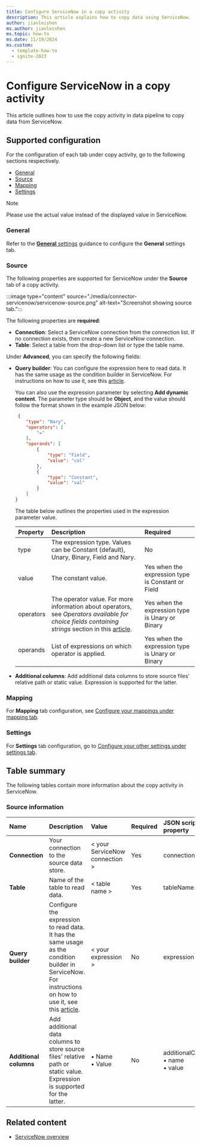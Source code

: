 ```yaml
---
title: Configure ServiceNow in a copy activity
description: This article explains how to copy data using ServiceNow.
author: jianleishen
ms.author: jianleishen
ms.topic: how-to
ms.date: 11/19/2024
ms.custom:
  - template-how-to
  - ignite-2023
---
```


# Configure ServiceNow in a copy activity

This article outlines how to use the copy activity in data pipeline to copy data from ServiceNow.

## Supported configuration

For the configuration of each tab under copy activity, go to the following sections respectively.

- [General](#general)  
- [Source](#source)
- [Mapping](#mapping)
- [Settings](#settings)

> [!NOTE]
> Please use the actual value instead of the displayed value in ServiceNow.

### General

Refer to the [**General** settings](activity-overview.md#general-settings) guidance to configure the **General** settings tab.

### Source

The following properties are supported for ServiceNow under the **Source** tab of a copy activity.

:::image type="content" source="./media/connector-servicenow/servicenow-source.png" alt-text="Screenshot showing source tab.":::

The following properties are **required**:

- **Connection**: Select a ServiceNow connection from the connection list. If no connection exists, then create a new ServiceNow connection.
- **Table**: Select a table from the drop-down list or type the table name.

Under **Advanced**, you can specify the following fields:

- **Query builder**: You can configure the expression here to read data. It has the same usage as the condition builder in ServiceNow. For instructions on how to use it, see this [article](https://www.servicenow.com/docs/bundle/vancouver-platform-user-interface/page/use/common-ui-elements/concept/c_ConditionBuilder.html).

    You can also use the expression parameter by selecting **Add dynamic content**. The parameter type should be **Object**, and the value should follow the format shown in the example JSON below:
    
    ```json
     {
    	"type": "Nary",
    	"operators": [
    		"="
    	],
    	"operands": [
    		{
    			"type": "Field",
    			"value": "col"
    		},
    		{
    			"type": "Constant",
    			"value": "val"
    		}
    	]
    }
    ```
    
    The table below outlines the properties used in the expression parameter value.

    | Property | Description | Required |
    |:--- |:--- |:--- |
    | type | The expression type. Values can be Constant (default), Unary, Binary, Field and Nary.  | No  |
    | value | The constant value. |Yes when the expression type is Constant or Field |
    | operators | The operator value. For more information about operators, see *Operators available for choice fields containing strings* section in this [article](https://docs.servicenow.com/bundle/vancouver-platform-user-interface/page/use/common-ui-elements/reference/r_OpAvailableFiltersQueries.html).| Yes when the expression type is Unary or Binary |
    | operands | List of expressions on which operator is applied.| Yes when the expression type is Unary or Binary |


- **Additional columns**: Add additional data columns to store source files' relative path or static value. Expression is supported for the latter.

### Mapping

For **Mapping** tab configuration, see [Configure your mappings under mapping tab](copy-data-activity.md#configure-your-mappings-under-mapping-tab). 

### Settings

For **Settings** tab configuration, go to [Configure your other settings under settings tab](copy-data-activity.md#configure-your-other-settings-under-settings-tab).

## Table summary

The following tables contain more information about the copy activity in ServiceNow.

### Source information

|Name |Description |Value|Required |JSON script property |
|:---|:---|:---|:---|:---|
|**Connection** |Your connection to the source data store.|\< your ServiceNow connection > |Yes|connection|
|**Table** | Name of the table to read data.|< table name >|Yes |tableName|
| **Query builder** | Configure the expression to read data. It has the same usage as the condition builder in ServiceNow. For instructions on how to use it, see this [article](https://docs.servicenow.com/bundle/vancouver-platform-user-interface/page/use/common-ui-elements/concept/c_ConditionBuilder.html). |< your expression >|No |expression  |
| **Additional columns** | Add additional data columns to store source files' relative path or static value. Expression is supported for the latter. | • Name<br>• Value | No | additionalColumns:<br>• name<br>• value |


## Related content

- [ServiceNow overview](connector-servicenow-overview.md)
